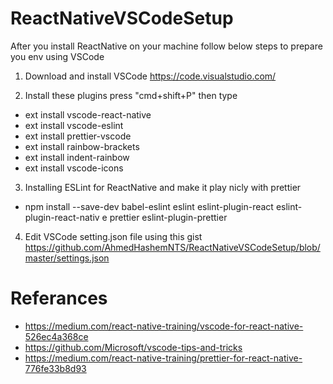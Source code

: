 # ReactNativeVSCodeSetup
After you install ReactNative on your machine follow below steps to prepare you env using VSCode

1. Download and install VSCode https://code.visualstudio.com/

2. Install these plugins press "cmd+shift+P" then type 
* ext install vscode-react-native
* ext install vscode-eslint
* ext install prettier-vscode
* ext install rainbow-brackets
* ext install indent-rainbow
* ext install vscode-icons

3. Installing ESLint for ReactNative and make it play nicly with prettier
* npm install --save-dev babel-eslint eslint eslint-plugin-react eslint-plugin-react-nativ
e prettier eslint-plugin-prettier

4. Edit VSCode setting.json file using this gist
https://github.com/AhmedHashemNTS/ReactNativeVSCodeSetup/blob/master/settings.json

# Referances
* https://medium.com/react-native-training/vscode-for-react-native-526ec4a368ce
* https://github.com/Microsoft/vscode-tips-and-tricks
* https://medium.com/react-native-training/prettier-for-react-native-776fe33b8d93
